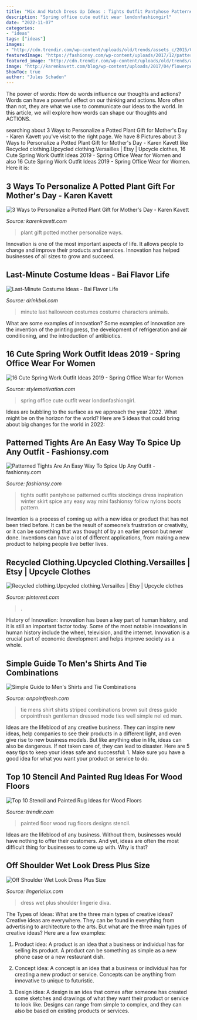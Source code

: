 ```yaml
---
title: "Mix And Match Dress Up Ideas : Tights Outfit Pantyhose Patterned Outfits Stockings Dress Inspiration Winter Skirt Spice Any Easy Way Mini Fashionsy Follow Nylons Boots Pattern"
description: "Spring office cute outfit wear londonfashiongirl"
date: "2022-11-07"
categories:
- "ideas"
tags: ["ideas"]
images:
- "http://cdn.trendir.com/wp-content/uploads/old/trends/assets_c/2015/08/small-color-rug-painted-on-wide-plank-floor-thumb-autox840-55615.jpg"
featuredImage: "https://fashionsy.com/wp-content/uploads/2017/12/pattern-tights-outfit-10-.jpg"
featured_image: "http://cdn.trendir.com/wp-content/uploads/old/trends/assets_c/2015/08/small-color-rug-painted-on-wide-plank-floor-thumb-autox840-55615.jpg"
image: "http://karenkavett.com/blog/wp-content/uploads/2017/04/flowerpot-1440x1440.jpg"
ShowToc: true
author: "Jules Schaden"
---
```



The power of words: How do words influence our thoughts and actions?
Words can have a powerful effect on our thinking and actions. More often than not, they are what we use to communicate our ideas to the world. In this article, we will explore how words can shape our thoughts and ACTIONS.

	

		
searching about 3 Ways to Personalize a Potted Plant Gift for Mother&#039;s Day - Karen Kavett you've visit to the right page. We have 8 Pictures about 3 Ways to Personalize a Potted Plant Gift for Mother&#039;s Day - Karen Kavett like Recycled clothing.Upcycled clothing.Versailles | Etsy | Upcycle clothes, 16 Cute Spring Work Outfit Ideas 2019 - Spring Office Wear for Women and also 16 Cute Spring Work Outfit Ideas 2019 - Spring Office Wear for Women. Here it is:
		
    
## 3 Ways To Personalize A Potted Plant Gift For Mother&#039;s Day - Karen Kavett

<img loading=lazy src="http://karenkavett.com/blog/wp-content/uploads/2017/04/flowerpot-1440x1440.jpg" onerror="this.onerror=null;this.src='https://tse3.mm.bing.net/th?id=OIP.wE57BHs9qFvuARTesThyugHaHa&amp;pid=15.1';" alt="3 Ways to Personalize a Potted Plant Gift for Mother&#039;s Day - Karen Kavett">

_Source: karenkavett.com_

>plant gift potted mother personalize ways. 

	

Innovation is one of the most important aspects of life. It allows people to change and improve their products and services. Innovation has helped businesses of all sizes to grow and succeed.

    
## Last-Minute Costume Ideas - Bai Flavor Life

<img loading=lazy src="http://www.drinkbai.com/wp-content/uploads/2016/10/last-minute-halloween-costumes-1-of-4.jpg" onerror="this.onerror=null;this.src='https://tse4.mm.bing.net/th?id=OIP.0K_GQRi73eHMhen73YBVfQHaKa&amp;pid=15.1';" alt="Last-Minute Costume Ideas - Bai Flavor Life">

_Source: drinkbai.com_

>minute last halloween costumes costume characters animals. 

	

What are some examples of innovation?
Some examples of innovation are the invention of the printing press, the development of refrigeration and air conditioning, and the introduction of antibiotics.

    
## 16 Cute Spring Work Outfit Ideas 2019 - Spring Office Wear For Women

<img loading=lazy src="http://www.stylemotivation.com/wp-content/uploads/2019/05/37-620x775.jpg" onerror="this.onerror=null;this.src='https://tse3.mm.bing.net/th?id=OIP.ozqZeGbMXU3h15e_brNO5gHaJQ&amp;pid=15.1';" alt="16 Cute Spring Work Outfit Ideas 2019 - Spring Office Wear for Women">

_Source: stylemotivation.com_

>spring office cute outfit wear londonfashiongirl. 

	

Ideas are bubbling to the surface as we approach the year 2022. What might be on the horizon for the world? Here are 5 ideas that could bring about big changes for the world in 2022:

    
## Patterned Tights Are An Easy Way To Spice Up Any Outfit - Fashionsy.com

<img loading=lazy src="https://fashionsy.com/wp-content/uploads/2017/12/pattern-tights-outfit-10-.jpg" onerror="this.onerror=null;this.src='https://tse3.mm.bing.net/th?id=OIP.KY_t3nZn7uTYqgZ9JuY2EgHaLH&amp;pid=15.1';" alt="Patterned Tights Are An Easy Way To Spice Up Any Outfit - fashionsy.com">

_Source: fashionsy.com_

>tights outfit pantyhose patterned outfits stockings dress inspiration winter skirt spice any easy way mini fashionsy follow nylons boots pattern. 

	

Invention is a process of coming up with a new idea or product that has not been tried before. It can be the result of someone’s frustration or creativity, or it can be something that was thought of by an earlier person but never done. Inventions can have a lot of different applications, from making a new product to helping people live better lives.

    
## Recycled Clothing.Upcycled Clothing.Versailles | Etsy | Upcycle Clothes

<img loading=lazy src="https://i.pinimg.com/736x/1d/2b/42/1d2b42aa1522d4024b8157e9b2a79b8f.jpg" onerror="this.onerror=null;this.src='https://tse4.mm.bing.net/th?id=OIP.1IeO_TsFGxOn_BmLhLxxQQHaNK&amp;pid=15.1';" alt="Recycled clothing.Upcycled clothing.Versailles | Etsy | Upcycle clothes">

_Source: pinterest.com_

>. 

	

History of Innovation:
Innovation has been a key part of human history, and it is still an important factor today. Some of the most notable innovations in human history include the wheel, television, and the internet. Innovation is a crucial part of economic development and helps improve society as a whole.

    
## Simple Guide To Men&#039;s Shirts And Tie Combinations

<img loading=lazy src="http://onpointfresh.com/wp-content/uploads/2016/04/Striped-Shirt-4.jpg" onerror="this.onerror=null;this.src='https://tse4.mm.bing.net/th?id=OIP.C_tLgqga0BLMbKSXpD78uAHaMQ&amp;pid=15.1';" alt="Simple Guide to Men&#039;s Shirts and Tie Combinations">

_Source: onpointfresh.com_

>tie mens shirt shirts striped combinations brown suit dress guide onpointfresh gentleman dressed mode ties well simple nel ed man. 

	

Ideas are the lifeblood of any creative business. They can inspire new ideas, help companies to see their products in a different light, and even give rise to new business models. But like anything else in life, ideas can also be dangerous. If not taken care of, they can lead to disaster. Here are 5 easy tips to keep your ideas safe and successful: 1. Make sure you have a good idea for what you want your product or service to do.

    
## Top 10 Stencil And Painted Rug Ideas For Wood Floors

<img loading=lazy src="http://cdn.trendir.com/wp-content/uploads/old/trends/assets_c/2015/08/small-color-rug-painted-on-wide-plank-floor-thumb-autox840-55615.jpg" onerror="this.onerror=null;this.src='https://tse3.mm.bing.net/th?id=OIP.-3QcCGPABHJywju_xO1uUgHaJ5&amp;pid=15.1';" alt="Top 10 Stencil and Painted Rug Ideas for Wood Floors">

_Source: trendir.com_

>painted floor wood rug floors designs stencil. 

	

Ideas are the lifeblood of any business. Without them, businesses would have nothing to offer their customers. And yet, ideas are often the most difficult thing for businesses to come up with. Why is that?

    
## Off Shoulder Wet Look Dress Plus Size

<img loading=lazy src="http://www.lingerielux.com/media/catalog/product/cache/1/image/650x/040ec09b1e35df139433887a97daa66f/a/l/all-17-4002xz.jpg" onerror="this.onerror=null;this.src='https://tse1.mm.bing.net/th?id=OIP.3Kxm3CySUEQJN05veQhEtwHaMF&amp;pid=15.1';" alt="Off Shoulder Wet Look Dress Plus Size">

_Source: lingerielux.com_

>dress wet plus shoulder lingerie diva. 

	

The Types of Ideas: What are the three main types of creative ideas?
Creative ideas are everywhere. They can be found in everything from advertising to architecture to the arts. But what are the three main types of creative ideas? Here are a few examples:
1. Product idea: A product is an idea that a business or individual has for selling its product. A product can be something as simple as a new phone case or a new restaurant dish.

2. Concept idea: A concept is an idea that a business or individual has for creating a new product or service. Concepts can be anything from innovative to unique to futuristic.

3. Design idea: A design is an idea that comes after someone has created some sketches and drawings of what they want their product or service to look like. Designs can range from simple to complex, and they can also be based on existing products or services.

